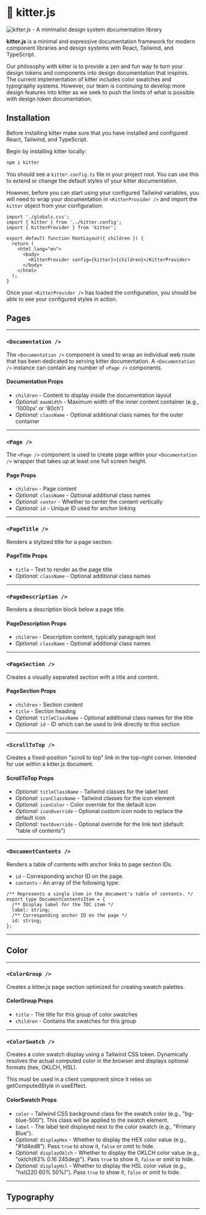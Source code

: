 # 🧶 kitter.js

![kitter.js - A minimalist design system documentation library](https://mtbgfwk74cfkxvwf.public.blob.vercel-storage.com/kitter/kitter-cover.png)

**kitter.js** is a minimal and expressive documentation framework for modern component libraries and design systems with React, Tailwind, and TypeScript.

Our philosophy with kitter is to provide a zen and fun way to turn your design tokens and components into design documentation that inspires. The current implementation of kitter includes color swatches and typography systems. However, our team is continuing to develop more design features into kitter as we seek to push the limits of what is possible with design token documentation.

## Installation

Before installing kitter make sure that you have installed and configured React, Tailwind, and TypeScript.

Begin by installing kitter locally:

```bash
npm i kitter
```

You should see a `kitter.config.ts` file in your project root. You can use this to extend or change the default styles of your kitter documentation.

However, before you can start using your configured Tailwind variables, you will need to wrap your documentation in `<KitterProvider />` and import the `kitter` object from your configuration:

```tsx
import './globals.css';
import { kitter } from '../kitter.config';
import { KitterProvider } from 'kitter';

export default function RootLayout({ children }) {
  return (
    <html lang="en">
      <body>
        <KitterProvider config={kitter}>{children}</KitterProvider>
      </body>
    </html>
  );
}
```

Once your `<KitterProvider />` has loaded the configuration, you should be able to see your configured styles in action.

## Pages

---

### `<Documentation />`

The `<Documentation />` component is used to wrap an individual web route that has been dedicated to serving kitter documentation. A `<Documentation />` instance can contain any number of `<Page />` components.

#### Documentation Props

- `children` - Content to display inside the documentation layout
- _Optional:_ `maxWidth` - Maximum width of the inner content container (e.g., '1000px' or '80ch')
- _Optional:_ `className` - Optional additional class names for the outer container

---

### `<Page />`

The `<Page />` component is used to create page within your `<Documentation />` wrapper that takes up at least one full screen height.

#### Page Props

- `children` - Page content
- _Optional:_ `className` - Optional additional class names
- _Optional:_ `center` - Whether to center the content vertically
- _Optional:_ `id` - Unique ID used for anchor linking

---

### `<PageTitle />`

Renders a stylized title for a page section.

#### PageTitle Props

- `title` - Text to render as the page title
- _Optional:_ `className` - Optional additional class names

---

### `<PageDescription />`

Renders a description block below a page title.

#### PageDescription Props

- `children` - Description content, typically paragraph text
- _Optional:_ `className` - Optional additional class names

---

### `<PageSection />`

Creates a visually separated section with a title and content.

#### PageSection Props

- `children` - Section content
- `title` - Section heading
- _Optional:_ `titleClassName` - Optional additional class names for the title
- _Optional:_ `id` - ID which can be used to link directly to this section

---

### `<ScrollToTop />`

Creates a fixed-position "scroll to top" link in the top-right corner. Intended for use within a kitter.js document.

#### ScrollToTop Props

- _Optional:_ `titleClassName` - Tailwind classes for the label text
- _Optional:_ `iconClassName` - Tailwind classes for the icon element
- _Optional:_ `iconColor` - Color override for the default icon
- _Optional:_ `iconOverride` - Optional custom icon node to replace the default icon
- _Optional:_ `textOverride` - Optional override for the link text (default: "table of contents")

---

### `<DocumentContents />`

Renders a table of contents with anchor links to page section IDs.

- `id` - Corresponding anchor ID on the page.
- `contents` - An array of the following type:

```tsx
/** Represents a single item in the document's table of contents. */
export type DocumentContentsItem = {
  /** Display label for the TOC item */
  label: string;
  /** Corresponding anchor ID on the page */
  id: string;
};
```

---

## Color

---

### `<ColorGroup />`

Creates a kitter.js page section optimized for creating swatch palettes.

#### ColorGroup Props

- `title` - The title for this group of color swatches
- `children` - Contains the swatches for this group

---

### `<ColorSwatch />`

Creates a color swatch display using a Tailwind CSS token.
Dynamically resolves the actual computed color in the browser and displays optional formats (hex, OKLCH, HSL).

This must be used in a client component since it relies on getComputedStyle in useEffect.

#### ColorSwatch Props

- `color` - Tailwind CSS background class for the swatch color (e.g., "bg-blue-500"). This class will be applied to the swatch element.
- `label` - The label text displayed next to the color swatch (e.g., "Primary Blue").
- _Optional:_ `displayHex` - Whether to display the HEX color value (e.g., "#1d4ed8").
  Pass `true` to show it, `false` or omit to hide.
- _Optional:_ `displayOklch` - Whether to display the OKLCH color value (e.g., "oklch(62% 0.16 245deg)").
  Pass `true` to show it, `false` or omit to hide.
- _Optional:_ `displayHsl` - Whether to display the HSL color value (e.g., "hsl(220 60% 50%)").
  Pass `true` to show it, `false` or omit to hide.

---

## Typography

---
